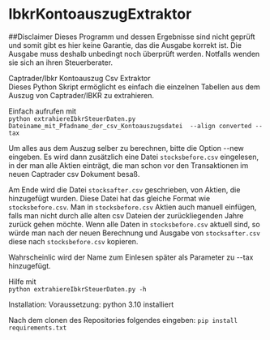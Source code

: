 # IbkrKontoauszugExtraktor
##Disclaimer
Dieses Programm und dessen Ergebnisse sind nicht geprüft und somit gibt es hier keine Garantie, das die Ausgabe korrekt ist.
Die Ausgabe muss deshalb unbedingt noch überprüft werden. Notfalls wenden sie sich an ihren Steuerberater.

Captrader/Ibkr Kontoauszug Csv Extraktor  
Dieses Python Skript ermöglicht es einfach die einzelnen Tabellen aus dem Auszug von Captrader/IBKR zu extrahieren.

Einfach aufrufen mit  
`python extrahiereIbkrSteuerDaten.py Dateiname_mit_Pfadname_der_csv_Kontoauszugsdatei  --align converted --tax`

Um alles aus dem Auszug selber zu berechnen, bitte die Option --new eingeben. Es wird dann zusätzlich eine Datei `stocksbefore.csv` eingelesen, in der man alle Aktien einträgt, die man schon vor den Transaktionen im neuen Captrader csv Dokument besaß.

Am Ende wird die Datei `stocksafter.csv` geschrieben, von Aktien, die hinzugefügt wurden. Diese Datei hat das gleiche Format wie `stocksbefore.csv`. Man in `stocksbefore.csv` Aktien auch manuell einfügen, falls man nicht durch alle alten csv Dateien der zurückliegenden Jahre zurück gehen möchte.
Wenn alle Daten in `stocksbefore.csv` aktuell sind, so würde man nach der neuen Berechnung und Ausgabe von `stocksafter.csv` diese nach `stocksbefore.csv` kopieren.

Wahrscheinlic wird der Name zum Einlesen später als Parameter zu --tax hinzugefügt.

Hilfe mit  
`python extrahiereIbkrSteuerDaten.py -h`


Installation:
Voraussetzung:
python 3.10 installiert

Nach dem clonen des Repositories folgendes eingeben:
`pip install requirements.txt`
